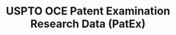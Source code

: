 ---
bigquery: https://console.cloud.google.com/bigquery?p=patents-public-data&d=uspto_oce_pair&page=dataset
citation: 'Graham, S. Marco, A., and Miller, A. (2015). “The USPTO Patent Examination
  Research Dataset: A Window on the Process of Patent Examination.”'
contributors: Graham, S. Marco, A., Miller, A.
cost: None
description: The latest version of PatEx (referred to below as the 2020 release) contains
  detailed information on nearly 11.9 million publicly-viewable provisional and non-provisional
  patent applications to the USPTO and over 4.6 million Patent Cooperation Treaty
  (PCT) applications. It is based on data that OCE downloaded from the Patent Examination
  Data System (PEDS) in April, 2021. The PEDS data are sourced from Public PAIR. The
  first time that OCE used PEDS as the basis of PatEx was for the 2019 release. We
  took the PEDS data and organized it into the familiar PatEx data files, which are
  based on the organization of the Public PAIR portal. The data files include information
  on each application’s characteristics, prosecution history, continuation history,
  claims of foreign priority, patent term adjustment history, publication history,
  and correspondence address information.
documentation: 'For the 2019 and later releases, new technical documentation is available
  https://www.uspto.gov/sites/default/files/documents/PatEx-2019-Technical-Doc.pdf


  A document describing the 2014-2017 data sets is available and can be cited as:
  Graham, Stuart J.H. and Marco, Alan C. and Miller, Richard, The USPTO Patent Examination
  Research Dataset: A Window on the Process of Patent Examination (November 30, 2015).
  Available at SSRN: https://ssrn.com/abstract=2702637.'
last_edit: Mon, 04 Apr 2022 19:06:22 GMT
location: https://www.uspto.gov/ip-policy/economic-research/research-datasets/patent-examination-research-dataset-public-pair
maintained_by: EconomicsData@uspto.gov
related_publications: https://ssrn.com/abstract=29956744, https://ssrn.com/abstract=2702637
schema_fields: '[''appl_status_date'', ''parent_country'', ''parent_country_code'',
  ''application_number_pair'', ''uspc_subclass'', ''wipo_pub_number'', ''event_code'',
  ''examiner_name_first'', ''examiner_id'', ''sequence_number'', ''parent_application_number'',
  ''recorded_date'', ''disposal_type'', ''examiner_name_middle'', ''file_location_date'',
  ''earliest_pgpub_date'', ''correspondence_country_name'', ''appl_status_code'',
  ''patent_number'', ''file_location'', ''inventor_rank'', ''uspc_class'', ''earliest_pgpub_number'',
  ''correspondence_region_code'', ''aia_first_to_file'', ''foreign_parent_date'',
  ''small_entity_indicator'', ''correspondence_name_line_1'', ''atty_docket_number'',
  ''examiner_name_last'', ''invention_title'', ''inventor_region_code'', ''filing_date'',
  ''correspondence_street_line_1'', ''abandon_date'', ''status_code'', ''application_number'',
  ''confirm_number'', ''parent_filing_date'', ''correspondence_region_name'', ''status_description'',
  ''patent_issue_date'', ''correspondence_country_code'', ''inventor_name_middle'',
  ''child_filing_date'', ''correspondence_name_line_2'', ''continuation_type'', ''child_application_number'',
  ''event_description'', ''correspondence_street_line_2'', ''foreign_parent_id'',
  ''inventor_name_last'', ''examiner_art_unit'', ''wipo_pub_date'', ''customer_number'',
  ''application_type'', ''correspondence_postal_code'', ''inventor_country_code'',
  ''correspondence_city'', ''inventor_name_first'', ''invention_subject_matter'',
  ''inventor_country_name'', ''inventor_address_type'']'
shortname: patex
tags:
- patents
- legal
- history
terms_of_use: 'USPTO’s online databases are not designed or intended to be a source
  for bulk downloads of USPTO data when accessed through the website’s interfaces.
  Individuals, companies, IP addresses, or blocks of IP addresses who, in effect,
  deny or decrease service by generating unusually high numbers of database accesses
  (searches, pages, or hits), whether generated manually or in an automated fashion,
  may be denied access to USPTO servers without notice.


  Bulk data products may be separately obtained from the USPTO, either for free or
  at the cost of dissemination. For details, see information on Electronic Bulk Data
  Products: https://www.uspto.gov/learning-and-resources/electronic-bulk-data-products'
title: USPTO OCE Patent Examination Research Data (PatEx)
uuid: 4342caa7-23af-420c-b2f6-6088f133df6a
---